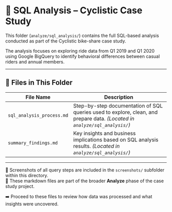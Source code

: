 # 🧠 SQL Analysis – Cyclistic Case Study

This folder (`analyze/sql_analysis/`) contains the full SQL-based analysis conducted as part of the Cyclistic bike-share case study.

The analysis focuses on exploring ride data from Q1 2019 and Q1 2020 using Google BigQuery to identify behavioral differences between casual riders and annual members.

---

## 📂 Files in This Folder

| File Name                    | Description                                                                 |
|-----------------------------|-----------------------------------------------------------------------------|
| `sql_analysis_process.md`   | Step-by-step documentation of SQL queries used to explore, clean, and prepare data. *(Located in `analyze/sql_analysis/`)* |
| `summary_findings.md`       | Key insights and business implications based on SQL analysis results. *(Located in `analyze/sql_analysis/`)* |

---

📸 Screenshots of all query steps are included in the `screenshots/` subfolder within this directory.  
📂 These markdown files are part of the broader **Analyze** phase of the case study project.

➡️ Proceed to these files to review how data was processed and what insights were uncovered.
